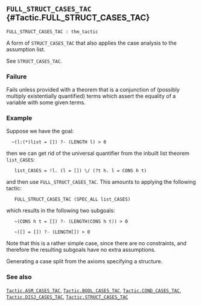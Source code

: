 ## `FULL_STRUCT_CASES_TAC` {#Tactic.FULL_STRUCT_CASES_TAC}


```
FULL_STRUCT_CASES_TAC : thm_tactic
```



A form of `STRUCT_CASES_TAC` that also applies the case analysis to the assumption list.


See `STRUCT_CASES_TAC`.

### Failure

Fails unless provided with a theorem that is a conjunction of
(possibly multiply existentially quantified) terms which assert the equality
of a variable with some given terms.

### Example

Suppose we have the goal:
    
      ~(l:(*)list = []) ?- (LENGTH l) > 0
    
then we can get rid of the universal quantifier from the
inbuilt list theorem `list_CASES`:
    
       list_CASES = !l. (l = []) \/ (?t h. l = CONS h t)
    
and then use `FULL_STRUCT_CASES_TAC`. This amounts to applying the
following tactic:
    
       FULL_STRUCT_CASES_TAC (SPEC_ALL list_CASES)
    
which results in the following two subgoals:
    
       ~(CONS h t = []) ?- (LENGTH(CONS h t)) > 0
    
       ~([] = []) ?- (LENGTH[]) > 0
    
Note that this is a rather simple case, since there are no
constraints, and therefore the resulting subgoals have no extra assumptions.


Generating a case split from the axioms specifying a structure.

### See also

[`Tactic.ASM_CASES_TAC`](#Tactic.ASM_CASES_TAC), [`Tactic.BOOL_CASES_TAC`](#Tactic.BOOL_CASES_TAC), [`Tactic.COND_CASES_TAC`](#Tactic.COND_CASES_TAC), [`Tactic.DISJ_CASES_TAC`](#Tactic.DISJ_CASES_TAC), [`Tactic.STRUCT_CASES_TAC`](#Tactic.STRUCT_CASES_TAC)

